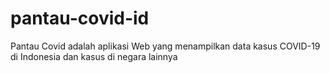 # pantau-covid-id
Pantau Covid adalah aplikasi Web yang menampilkan data kasus COVID-19 di Indonesia dan kasus di negara lainnya 
